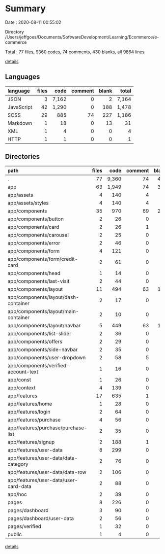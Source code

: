 # Summary

Date : 2020-08-11 00:55:02

Directory /Users/jeffgoes/Documents/SoftwareDevelopment/Learning/Ecommerce/e-commerce

Total : 77 files,  9360 codes, 74 comments, 430 blanks, all 9864 lines

[details](details.md)

## Languages
| language | files | code | comment | blank | total |
| :--- | ---: | ---: | ---: | ---: | ---: |
| JSON | 3 | 7,162 | 0 | 2 | 7,164 |
| JavaScript | 42 | 1,290 | 0 | 188 | 1,478 |
| SCSS | 29 | 885 | 74 | 227 | 1,186 |
| Markdown | 1 | 18 | 0 | 13 | 31 |
| XML | 1 | 4 | 0 | 0 | 4 |
| HTTP | 1 | 1 | 0 | 0 | 1 |

## Directories
| path | files | code | comment | blank | total |
| :--- | ---: | ---: | ---: | ---: | ---: |
| . | 77 | 9,360 | 74 | 430 | 9,864 |
| app | 63 | 1,949 | 74 | 380 | 2,403 |
| app/assets | 4 | 140 | 4 | 38 | 182 |
| app/assets/styles | 4 | 140 | 4 | 38 | 182 |
| app/components | 35 | 970 | 69 | 210 | 1,249 |
| app/components/button | 2 | 26 | 0 | 6 | 32 |
| app/components/card | 2 | 26 | 1 | 5 | 32 |
| app/components/carousel | 2 | 25 | 0 | 2 | 27 |
| app/components/error | 2 | 46 | 0 | 9 | 55 |
| app/components/form | 4 | 121 | 0 | 10 | 131 |
| app/components/form/credit-card | 2 | 61 | 0 | 5 | 66 |
| app/components/head | 1 | 14 | 0 | 2 | 16 |
| app/components/last-visit | 2 | 44 | 0 | 7 | 51 |
| app/components/layout | 11 | 494 | 63 | 136 | 693 |
| app/components/layout/dash-container | 2 | 17 | 0 | 3 | 20 |
| app/components/layout/main-container | 2 | 10 | 0 | 2 | 12 |
| app/components/layout/navbar | 5 | 449 | 63 | 128 | 640 |
| app/components/list-slider | 2 | 36 | 0 | 7 | 43 |
| app/components/offers | 2 | 29 | 0 | 6 | 35 |
| app/components/side-navbar | 2 | 35 | 0 | 7 | 42 |
| app/components/user-dropdown | 2 | 58 | 5 | 10 | 73 |
| app/components/verified-account-text | 1 | 16 | 0 | 3 | 19 |
| app/const | 1 | 26 | 0 | 0 | 26 |
| app/context | 4 | 139 | 0 | 33 | 172 |
| app/features | 17 | 635 | 1 | 88 | 724 |
| app/features/home | 1 | 28 | 0 | 4 | 32 |
| app/features/login | 2 | 64 | 0 | 8 | 72 |
| app/features/purchase | 4 | 56 | 0 | 10 | 66 |
| app/features/purchase/purchase-list | 2 | 35 | 0 | 5 | 40 |
| app/features/signup | 2 | 188 | 1 | 21 | 210 |
| app/features/user-data | 8 | 299 | 0 | 45 | 344 |
| app/features/user-data/data-category | 2 | 76 | 0 | 12 | 88 |
| app/features/user-data/data-row | 2 | 106 | 0 | 15 | 121 |
| app/features/user-data/user-card-data | 2 | 88 | 0 | 10 | 98 |
| app/hoc | 2 | 39 | 0 | 11 | 50 |
| pages | 8 | 226 | 0 | 35 | 261 |
| pages/dashboard | 3 | 90 | 0 | 12 | 102 |
| pages/dashboard/user-data | 2 | 56 | 0 | 8 | 64 |
| pages/verified | 1 | 32 | 0 | 4 | 36 |
| public | 1 | 4 | 0 | 0 | 4 |

[details](details.md)
